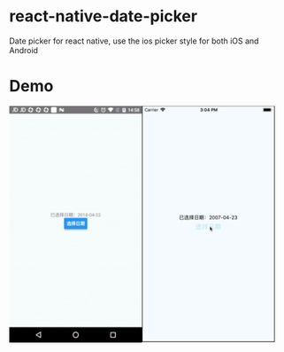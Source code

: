 # react-native-date-picker
Date picker for react native, use the ios picker style for both iOS and Android

# Demo

<img style="display: inline;" align="left"  width="240" src="https://github.com/UnPourTous/react-native-date-picker/blob/master/screenshots/demo-android.gif?raw=true" />
<img style="display: inline;" align="left"  width="240" src="https://github.com/UnPourTous/react-native-date-picker/blob/master/screenshots/demo-ios.gif?raw=true" />
